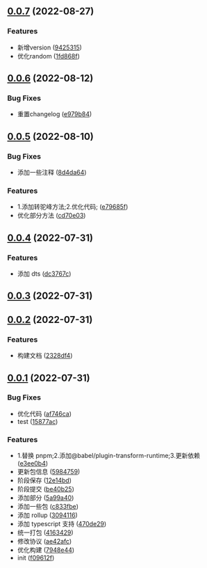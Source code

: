 ## [0.0.7](https://github.com/galaxy-s10/billd-monorepo/compare/v0.0.6...v0.0.7) (2022-08-27)


### Features

* 新增version ([9425315](https://github.com/galaxy-s10/billd-monorepo/commit/9425315a68473cf99640d4a805a21932fafbdfa1))
* 优化random ([1fd868f](https://github.com/galaxy-s10/billd-monorepo/commit/1fd868f2e840d9f90adadad6a9133d54a9c6d402))



## [0.0.6](https://github.com/galaxy-s10/billd-monorepo/compare/v0.0.5...v0.0.6) (2022-08-12)


### Bug Fixes

* 重置changelog ([e979b84](https://github.com/galaxy-s10/billd-monorepo/commit/e979b8482ba0f85c34bd744dd00f4170eaa60c3c))



## [0.0.5](https://github.com/galaxy-s10/billd-monorepo/compare/v0.0.4...v0.0.5) (2022-08-10)

### Bug Fixes

- 添加一些注释 ([8d4da64](https://github.com/galaxy-s10/billd-monorepo/commit/8d4da64b3684ad63329116b551cf3cf373e35d8d))

### Features

- 1.添加转驼峰方法;2.优化代码; ([e79685f](https://github.com/galaxy-s10/billd-monorepo/commit/e79685fdca766464b55d5eeb9d6eed3411148736))
- 优化部分方法 ([cd70e03](https://github.com/galaxy-s10/billd-monorepo/commit/cd70e038b5a3237fc9a12b6a82b9b977ed6a223b))

## [0.0.4](https://github.com/galaxy-s10/billd-monorepo/compare/v0.0.3...v0.0.4) (2022-07-31)

### Features

- 添加 dts ([dc3767c](https://github.com/galaxy-s10/billd-monorepo/commit/dc3767c33ae0530e69910fe0112c6e58e993e3fe))

## [0.0.3](https://github.com/galaxy-s10/billd-monorepo/compare/v0.0.2...v0.0.3) (2022-07-31)

## [0.0.2](https://github.com/galaxy-s10/billd-monorepo/compare/v0.0.1...v0.0.2) (2022-07-31)

### Features

- 构建文档 ([2328df4](https://github.com/galaxy-s10/billd-monorepo/commit/2328df47ce431a68486c82d43fd28d73f31d4151))

## [0.0.1](https://github.com/galaxy-s10/billd-monorepo/compare/f09612fdb51adda87539750f6f2b2b70be83742c...v0.0.1) (2022-07-31)

### Bug Fixes

- 优化代码 ([af746ca](https://github.com/galaxy-s10/billd-monorepo/commit/af746ca23bfca3a186d0d28274177a9a2e3d46c4))
- test ([15877ac](https://github.com/galaxy-s10/billd-monorepo/commit/15877acb5e86fb7b456f0cbc7573760c8df8af05))

### Features

- 1.替换 pnpm;2.添加@babel/plugin-transform-runtime;3.更新依赖 ([e3ee0b4](https://github.com/galaxy-s10/billd-monorepo/commit/e3ee0b4f3f1bcbf894fa079c5bd7ff743d7c60bc))
- 更新包信息 ([5984759](https://github.com/galaxy-s10/billd-monorepo/commit/5984759408d4a3af9c6d286bdafd9e8166b1fc19))
- 阶段保存 ([12e14bd](https://github.com/galaxy-s10/billd-monorepo/commit/12e14bdb693907dd6229883c51973c8302351f70))
- 阶段提交 ([be40b25](https://github.com/galaxy-s10/billd-monorepo/commit/be40b257f2a38828d1a6354922aa76641c34322d))
- 添加部分 ([5a99a40](https://github.com/galaxy-s10/billd-monorepo/commit/5a99a4060533901908142fb5146fd980b6d25414))
- 添加一些包 ([c833fbe](https://github.com/galaxy-s10/billd-monorepo/commit/c833fbecfbbc7f73a442a670b0f0ccfe6f6e019b))
- 添加 rollup ([3094116](https://github.com/galaxy-s10/billd-monorepo/commit/30941162950fc2129110bc8b70b85c25b52149df))
- 添加 typescript 支持 ([470de29](https://github.com/galaxy-s10/billd-monorepo/commit/470de295c3b624ef8aee08f768228bba74bc812d))
- 统一打包 ([4163429](https://github.com/galaxy-s10/billd-monorepo/commit/416342956c92046279684da50748b8b355559de8))
- 修改协议 ([ae42afc](https://github.com/galaxy-s10/billd-monorepo/commit/ae42afc0131f7955f29a16fc53480b0a1d67373d))
- 优化构建 ([7948e44](https://github.com/galaxy-s10/billd-monorepo/commit/7948e4406e1bf41d7a8d6625fc916631fa490154))
- init ([f09612f](https://github.com/galaxy-s10/billd-monorepo/commit/f09612fdb51adda87539750f6f2b2b70be83742c))
